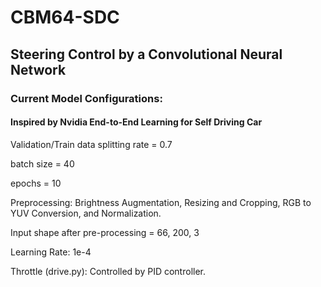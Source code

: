 # CBM64-SDC

## Steering Control by a Convolutional Neural Network

### Current Model Configurations:
#### Inspired by Nvidia End-to-End Learning for Self Driving Car

Validation/Train data splitting rate = 0.7

batch size = 40

epochs = 10

Preprocessing: Brightness Augmentation, Resizing and Cropping, RGB to YUV Conversion, and Normalization.

Input shape after pre-processing = 66, 200, 3

Learning Rate: 1e-4

Throttle (drive.py): Controlled by PID controller.

